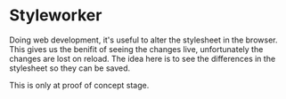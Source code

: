 Styleworker
===========

Doing web development, it's useful to alter the stylesheet in the browser.
This gives us the benifit of seeing the changes live, unfortunately the changes
are lost on reload. The idea here is to see the differences in the stylesheet so
they can be saved.

This is only at proof of concept stage.
